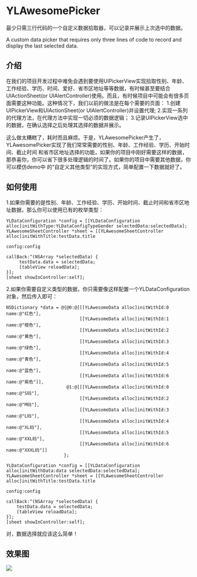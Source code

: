 # YLAwesomePicker

最少只需三行代码的一个自定义数据拾取器，可以记录并展示上次选中的数据。

A custom data picker that requires only three lines of code to record and display the last selected data.

## 介绍

在我们的项目开发过程中难免会遇到要使用UIPickerView实现拾取性别、年龄、工作经验、学历、时间、爱好、省市区地址等等数据，有时候甚至要结合
UIActionSheet(or UIAlertController)使用。而且，有时候项目中可能会有很多页面需要这种功能。这种情况下，我们以前的做法是在每个需要的页面：
1.创建UIPickerView和UIActionSheet(or UIAlertController)并设置代理;
2.实现一系列的代理方法，在代理方法中实现一切必须的数据逻辑；
3.记录UIPickerView选中的数据，在确认选择之后处理其选择的数据并展示。

这么做太糟糕了，耗时而且麻烦。于是，YLAwesomePicker产生了，YLAwesomePicker实现了我们常常需要的性别、年龄、工作经验、学历、开始时间、截止时间
和省市区地址选择的功能，如果你的项目中刚好需要这样的数据，那恭喜你，你可以省下很多处理逻辑的时间了。如果你的项目中需要其他数据，你可以模仿demo中
的“自定义其他类型”的实现方式，简单配置一下数据就好了。


## 如何使用

1.如果你需要的是性别、年龄、工作经验、学历、开始时间、截止时间和省市区地址数据，那么你可以使用已有的枚举类型：

```
YLDataConfiguration *config = [[YLDataConfiguration alloc]initWithType:YLDataConfigTypeGender selectedData:selectedData];
YLAwesomeSheetController *sheet = [[YLAwesomeSheetController alloc]initWithTitle:testData.title
                                                                          config:config
                                                                        callBack:^(NSArray *selectedData) {
     testData.data = selectedData;
     [tableView reloadData];
}];
[sheet showInController:self];
```

2.如果你需要自定义类型的数据，你只需要像这样配置一个YLDataConfiguration对象，然后传入即可：

```
NSDictionary *data = @{@0:@[[[YLAwesomeData alloc]initWithId:0 name:@"红色"],
                            [[YLAwesomeData alloc]initWithId:1 name:@"橙色"],
                            [[YLAwesomeData alloc]initWithId:2 name:@"黄色"],
                            [[YLAwesomeData alloc]initWithId:3 name:@"绿色"],
                            [[YLAwesomeData alloc]initWithId:4 name:@"青色"],
                            [[YLAwesomeData alloc]initWithId:5 name:@"蓝色"],
                            [[YLAwesomeData alloc]initWithId:6 name:@"紫色"]],
                       @1:@[[[YLAwesomeData alloc]initWithId:0 name:@"S码"],
                            [[YLAwesomeData alloc]initWithId:2 name:@"M码"],
                            [[YLAwesomeData alloc]initWithId:3 name:@"L码"],
                            [[YLAwesomeData alloc]initWithId:4 name:@"XL码"],
                            [[YLAwesomeData alloc]initWithId:5 name:@"XXL码"],
                            [[YLAwesomeData alloc]initWithId:6 name:@"XXXL码"]]
                      };
                           
YLDataConfiguration *config = [[YLDataConfiguration alloc]initWithData:data selectedData:selectedData];
YLAwesomeSheetController *sheet = [[YLAwesomeSheetController alloc]initWithTitle:testData.title 
                                                                          config:config 
                                                                        callBack:^(NSArray *selectedData) {
    testData.data = selectedData;
    [tableView reloadData];
}];
[sheet showInController:self];                           
```

对，数据选择就应该这么简单！


## 效果图

![](https://github.com/lqcjdx/YLAwesomePicker/blob/master/picker.gif)

